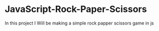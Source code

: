 # JavaScript-Rock-Paper-Scissors

In this project I Will be making a simple rock papper scissors game in js